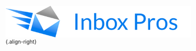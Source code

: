 <!-- TITLE: Welcome to the Inbox Pros Knowledge Base -->
<!-- SUBTITLE: Use the search function to find all your deliverabilities! -->

![Ibp](/uploads/ibp.png "Ibp"){.align-right}